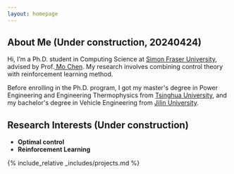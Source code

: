 ```yaml
---
layout: homepage
---
```


## About Me (Under construction, 20240424)
Hi, I’m a Ph.D. student in Computing Science at <a href="https://www.sfu.ca/" target="_blank"> Simon Fraser University</a>, advised by Prof.<a href="https://scholar.google.ca/citations?user=19UAgLUAAAAJ&hl=en&oi=ao" target="_blank"> Mo Chen</a>. My research involves combining control theory with reinforcement learning method.

Before enrolling in the Ph.D. program, I got my master's degree in Power Engineering and Engineering Thermophysics from <a href="https://www.tsinghua.edu.cn/en/" target = "_blank"> Tsinghua University</a>, and my bachelor's degree in Vehicle Engineering from <a href="https://www.jlu.edu.cn/" target = "_blank"> Jilin University</a>.

## Research Interests (Under construction)
- **Optimal control**
- **Reinforcement Learning** 

<!-- ## Publications and Projects -->
{% include_relative _includes/projects.md %}